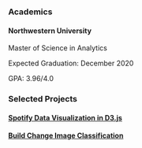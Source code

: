 <!---
## Welcome to GitHub Pages

You can use the [editor on GitHub](https://github.com/im-daniel-wang/im-daniel-wang.github.io/edit/master/index.md) to maintain and preview the content for your website in Markdown files.

Whenever you commit to this repository, GitHub Pages will run [Jekyll](https://jekyllrb.com/) to rebuild the pages in your site, from the content in your Markdown files.
-->

### Academics

#### Northwestern University

Master of Science in Analytics

Expected Graduation: December 2020

GPA: 3.96/4.0

### Selected Projects

#### [Spotify Data Visualization in D3.js](https://github.com/im-daniel-wang/MSIA411_Data_Vis_Spotify_Visualization)

#### [Build Change Image Classification](https://github.com/im-daniel-wang/Build_Change)


<!---
### Markdown

Markdown is a lightweight and easy-to-use syntax for styling your writing. It includes conventions for

```markdown
Syntax highlighted code block

# Header 1
## Header 2
### Header 3

- Bulleted
- List

1. Numbered
2. List

**Bold** and _Italic_ and `Code` text

[Link](url) and ![Image](src)
```

For more details see [GitHub Flavored Markdown](https://guides.github.com/features/mastering-markdown/).

### Jekyll Themes

Your Pages site will use the layout and styles from the Jekyll theme you have selected in your [repository settings](https://github.com/im-daniel-wang/im-daniel-wang.github.io/settings). The name of this theme is saved in the Jekyll `_config.yml` configuration file.

### Support or Contact

Having trouble with Pages? Check out our [documentation](https://help.github.com/categories/github-pages-basics/) or [contact support](https://github.com/contact) and we’ll help you sort it out.
-->
